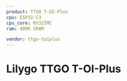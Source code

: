 ```yaml
---
product: TTGO T-OI-Plus
cpu: ESP32-C3
cpu_core: RV32IMC
ram: 400K SRAM

vendor: ttgo-toiplus
---
```


# Lilygo TTGO T-OI-Plus

